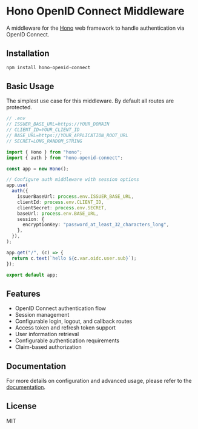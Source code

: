# Hono OpenID Connect Middleware

A middleware for the [Hono](https://hono.dev) web framework to handle authentication via OpenID Connect.

## Installation

```bash
npm install hono-openid-connect
```

## Basic Usage

The simplest use case for this middleware. By default all routes are protected.

```ts
// .env
// ISSUER_BASE_URL=https://YOUR_DOMAIN
// CLIENT_ID=YOUR_CLIENT_ID
// BASE_URL=https://YOUR_APPLICATION_ROOT_URL
// SECRET=LONG_RANDOM_STRING

import { Hono } from "hono";
import { auth } from "hono-openid-connect";

const app = new Hono();

// Configure auth middleware with session options
app.use(
  auth({
    issuerBaseUrl: process.env.ISSUER_BASE_URL,
    clientId: process.env.CLIENT_ID,
    clientSecret: process.env.SECRET,
    baseUrl: process.env.BASE_URL,
    session: {
      encryptionKey: "password_at_least_32_characters_long",
    },
  }),
);

app.get("/", (c) => {
  return c.text(`hello ${c.var.oidc.user.sub}`);
});

export default app;
```

## Features

- OpenID Connect authentication flow
- Session management
- Configurable login, logout, and callback routes
- Access token and refresh token support
- User information retrieval
- Configurable authentication requirements
- Claim-based authorization

## Documentation

For more details on configuration and advanced usage, please refer to the [documentation](https://github.com/yourusername/hono-openid-connect).

## License

MIT
